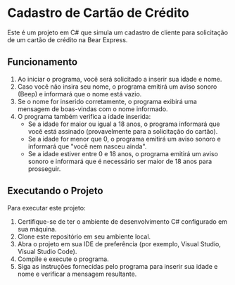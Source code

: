 # Cadastro de Cartão de Crédito

Este é um projeto em C# que simula um cadastro de cliente para solicitação de um cartão de crédito na Bear Express.

## Funcionamento

1. Ao iniciar o programa, você será solicitado a inserir sua idade e nome.
2. Caso você não insira seu nome, o programa emitirá um aviso sonoro (Beep) e informará que o nome está vazio.
3. Se o nome for inserido corretamente, o programa exibirá uma mensagem de boas-vindas com o nome informado.
4. O programa também verifica a idade inserida:
   - Se a idade for maior ou igual a 18 anos, o programa informará que você está assinado (provavelmente para a solicitação do cartão).
   - Se a idade for menor que 0, o programa emitirá um aviso sonoro e informará que "você nem nasceu ainda".
   - Se a idade estiver entre 0 e 18 anos, o programa emitirá um aviso sonoro e informará que é necessário ser maior de 18 anos para prosseguir.

## Executando o Projeto

Para executar este projeto:

1. Certifique-se de ter o ambiente de desenvolvimento C# configurado em sua máquina.
2. Clone este repositório em seu ambiente local.
3. Abra o projeto em sua IDE de preferência (por exemplo, Visual Studio, Visual Studio Code).
4. Compile e execute o programa.
5. Siga as instruções fornecidas pelo programa para inserir sua idade e nome e verificar a mensagem resultante.
